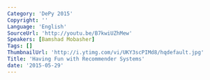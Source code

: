 ```yaml
---
Category: 'DePy 2015'
Copyright: ''
Language: 'English'
SourceUrl: 'http://youtu.be/B7kwiUZhMew'
Speakers: [Bamshad Mobasher]
Tags: []
ThumbnailUrl: 'http://i.ytimg.com/vi/UKY3scPIMd8/hqdefault.jpg'
Title: 'Having Fun with Recommender Systems'
date: '2015-05-29'
---
```


